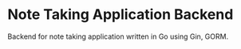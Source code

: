 # Note Taking Application Backend

Backend for note taking application written in Go using Gin, GORM.